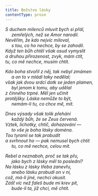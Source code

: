 ```yaml
---
title: Božstvo lásky
contentType: prose
---
```


_S duchem milenců mluvit bych si přál,  
     zemřelých, než se Amor narodil.  
Nevěřím, že kdo nejvíc miloval,  
     s tou, co ho nechce, by se zahodil.  
Když ten bůh chtěl však osud vymyslit  
a druhou přirozenost, zvyk, mám ctít,  
tu, co mě nechce, musím chtít._

_Kdo boha stvořil z něj, tak nebyl zmámen  
     a on to v mládí taky nedělal;  
však jak dvou srdcí dotk se jeden plamen,  
     byl jenom k tomu, aby udělal  
z činného trpné. Měl jen učinit  
protějšky. Láska nemůže to být,  
     nemám-li tu, co chce mě, mít._

_Dnes výsady však tolik přehání  
     každý bůh, že se Zeus červená.  
Vztek, lichotky, chtíč, dohazování —  
     to vše je boha lásky doména.  
Tou tyranií se tak probudit  
a svrhnout ho — pak nemusel bych chtít  
     tu, co mě nechce, celou mít._

_Rebel a neznaboh, proč se tak přu,  
     jako bych z lásky měl to poslední?  
Na lásku z lásky třeba zanevřu,  
     anebo lásku probudí on v ní,  
což, má-li jiné, nechci okusit.  
Zášť víc než faleš bude mi krev pít,  
     bude-li ta, již chci, mě chtít._
